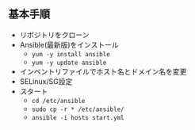 ## 基本手順
- リポジトリをクローン
- Ansible(最新版)をインストール
  - `yum -y install ansible`
  - `yum -y update ansible`
- インベントリファイルでホスト名とドメイン名を変更
- SELinux/SG設定
- スタート
  - `cd /etc/ansible`
  - `sudo cp -r * /etc/ansible/`
  - `ansible -i hosts start.yml`
